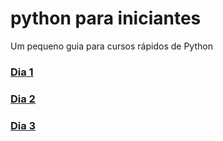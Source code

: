 # python para iniciantes
Um pequeno guia para cursos rápidos de Python

### [Dia 1](/dia_1.md)
### [Dia 2](/dia_2.md)
### [Dia 3](/dia_3.md)
